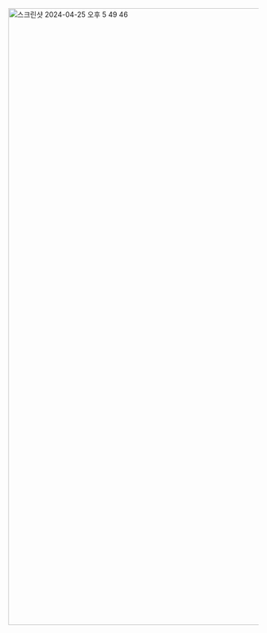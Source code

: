 <img width="1238" alt="스크린샷 2024-04-25 오후 5 49 46" src="https://github.com/Gomnonix/Flask_01day/assets/164334686/00096ecd-4b2b-46a8-af37-73e72c2f727b">
